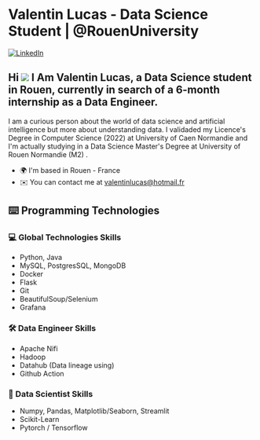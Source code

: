 # Valentin Lucas - Data Science Student | @RouenUniversity

[![LinkedIn](https://img.shields.io/badge/LinkedIn-Valentin-blue?logo=linkedin)](https://www.linkedin.com/in/valentin-lucas/)

Hi ![](https://user-images.githubusercontent.com/18350557/176309783-0785949b-9127-417c-8b55-ab5a4333674e.gif) I Am Valentin Lucas, a Data Science student in Rouen, currently in search of a 6-month internship as a Data Engineer.
-----------------------------------------------------------------------------------------------------------------------------------------------------------

I am a curious person about the world of data science and artificial intelligence but more about understanding data. I validaded my Licence's Degree in Computer Science (2022) at University of Caen Normandie and I'm actually studying in a Data Science Master's Degree at University of Rouen Normandie (M2) .

* 🌍  I'm based in Rouen - France 
* ✉️  You can contact me at [valentinlucas@hotmail.fr](mailto:valentinlucas@hotmail.fr) 

## ⌨️ Programming Technologies 
### 💻 Global Technologies Skills
- Python, Java
- MySQL, PostgresSQL, MongoDB
- Docker
- Flask
- Git
- BeautifulSoup/Selenium 
- Grafana

### 🛠️ Data Engineer Skills
- Apache Nifi
- Hadoop
- Datahub (Data lineage using)
- Github Action

### 🔬 Data Scientist Skills
- Numpy, Pandas, Matplotlib/Seaborn, Streamlit
- Scikit-Learn
- Pytorch / Tensorflow
